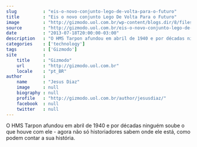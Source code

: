 ```yaml
---
slug          : "eis-o-novo-conjunto-lego-de-volta-para-o-futuro"
title         : "Eis o novo conjunto Lego De Volta Para o Futuro"
image         : "http://gizmodo.uol.com.br/wp-content/blogs.dir/8/files/2013/07/k-bigpic-31.jpg"
source        : "http://gizmodo.uol.com.br/eis-o-novo-conjunto-lego-de-volta-para-o-futuro/"
date          : "2013-07-18T20:00:00-03:00"
description   : "O HMS Tarpon afundou em abril de 1940 e por décadas ninguém soube o que houve com ele - agora não só historiadores sabem onde ele está, como podem contar a sua história."
categories    : ['technology']
tags          : ['Gizmodo']
site          :
    title     : "Gizmodo"
    url       : "http://gizmodo.uol.com.br"
    locale    : "pt_BR"
author        :
    name      : "Jesus Diaz"
    image     : null
    biography : null
    profile   : "http://gizmodo.uol.com.br/author/jesusdiaz/"
    facebook  : null
    twitter   : null
---
```


O HMS Tarpon afundou em abril de 1940 e por décadas ninguém soube o que houve com ele - agora não só historiadores sabem onde ele está, como podem contar a sua história.
